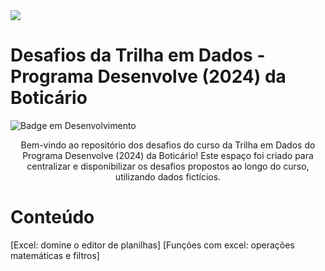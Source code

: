 <img src="https://github.com/laribritto/desenvolve-2024/blob/main/desenvolve%20(1).png">


# Desafios da Trilha em Dados - Programa Desenvolve (2024) da Boticário
![Badge em Desenvolvimento](http://img.shields.io/static/v1?label=STATUS&message=EM%20DESENVOLVIMENTO&color=GREEN&style=for-the-badge)

<p align="center">Bem-vindo ao repositório dos desafios do curso da Trilha em Dados do Programa Desenvolve (2024) da Boticário! Este espaço foi criado para centralizar e disponibilizar os desafios propostos ao longo do curso, utilizando dados fictícios.</p>

# Conteúdo

[Excel: domine o editor de planilhas]
[Funções com excel: operações matemáticas e filtros]
